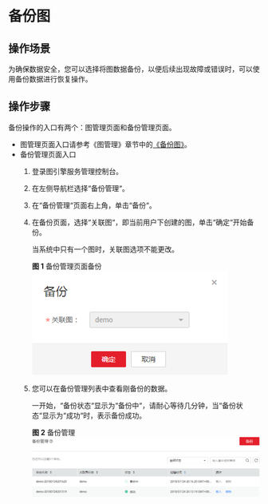 # 备份图<a name="ges_01_0018"></a>

## 操作场景<a name="section92613514355"></a>

为确保数据安全，您可以选择将图数据备份，以便后续出现故障或错误时，可以使用备份数据进行恢复操作。

## 操作步骤<a name="section18333121833512"></a>

备份操作的入口有两个：图管理页面和备份管理页面。

-   图管理页面入口请参考《图管理》章节中的[《备份图》](https://support.huaweicloud.com/usermanual-ges/ges_01_0056.html)。
-   备份管理页面入口
    1.  登录图引擎服务管理控制台。
    2.  在左侧导航栏选择“备份管理“。
    3.  在“备份管理“页面右上角，单击“备份“。
    4.  在备份页面，选择“关联图“，即当前用户下创建的图，单击“确定“开始备份。

        当系统中只有一个图时，关联图选项不能更改。

        **图 1**  备份管理页面备份<a name="fig8285255468"></a>  
        ![](figures/备份管理页面备份.png "备份管理页面备份")

    5.  您可以在备份管理列表中查看刚备份的数据。

        一开始，“备份状态“显示为“备份中“，请耐心等待几分钟，当“备份状态“显示为“成功“时，表示备份成功。

        **图 2**  备份管理<a name="fig1982010216548"></a>  
        ![](figures/备份管理.png "备份管理")



